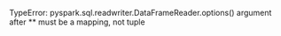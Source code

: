 TypeError: pyspark.sql.readwriter.DataFrameReader.options() argument after ** must be a mapping, not tuple
